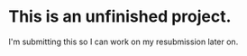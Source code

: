 <h1> This is an unfinished project.  </h1>
 I'm submitting this so I can work on my resubmission later on.